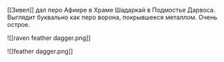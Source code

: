 [[Зивел]] дал перо Афиире в Храме Шадаркай в Подмостье Дарвоса.
Выглядит буквально как перо ворона, покрывшееся металлом. Очень острое.

![[raven feather dagger.png]]

![[feather dagger.png]]